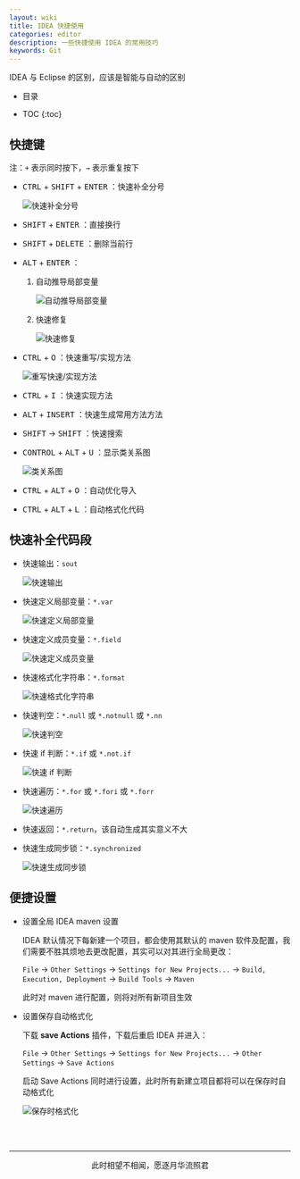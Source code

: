 ```yaml
---
layout: wiki
title: IDEA 快捷使用
categories: editor
description: 一些快捷使用 IDEA 的常用技巧
keywords: Git
---
```


IDEA 与 Eclipse 的区别，应该是智能与自动的区别

* 目录

* TOC
{:toc}

## 快捷键

注：`+` 表示同时按下，`→` 表示重复按下

* <kbd>CTRL</kbd> + <kbd>SHIFT</kbd> + <kbd>ENTER</kbd> ：快速补全分号

    ![快速补全分号](https://zoharyips.github.io/images/posts/auto-generate-semicolon.gif "快速补全分号")

* <kbd>SHIFT</kbd> + <kbd>ENTER</kbd> ：直接换行

* <kbd>SHIFT</kbd> + <kbd>DELETE</kbd> ：删除当前行

* <kbd>ALT</kbd> + <kbd>ENTER</kbd> ：

    1. 自动推导局部变量

        ![自动推导局部变量](https://zoharyips.github.io/images/posts/introduce-local-variable.gif "自动推导局部变量")

    2. 快速修复

        ![快速修复](https://zoharyips.github.io/images/posts/auto-error-correction.gif "快速修复")

* <kbd>CTRL</kbd> + <kbd>O</kbd> ：快速重写/实现方法

    ![重写快速/实现方法](https://zoharyips.github.io/images/posts/override-or-implement.gif "快速选择重写或实现方法")

* <kbd>CTRL</kbd> + <kbd>I</kbd> ：快速实现方法

* <kbd>ALT</kbd> + <kbd>INSERT</kbd> ：快速生成常用方法方法

* <kbd>SHIFT</kbd> → <kbd>SHIFT</kbd> ：快速搜索

* <kbd>CONTROL</kbd> + <kbd>ALT</kbd> + <kbd>U</kbd> ：显示类关系图

    ![类关系图](https://zoharyips.github.io/images/posts/class-relation.gif "类关系图")

* <kbd>CTRL</kbd> + <kbd>ALT</kbd> + <kbd>O</kbd> ：自动优化导入

* <kbd>CTRL</kbd> + <kbd>ALT</kbd> + <kbd>L</kbd> ：自动格式化代码

## 快速补全代码段

* 快速输出：`sout`

    ![快速输出](https://zoharyips.github.io/images/posts/sout.gif "快速输出")

* 快速定义局部变量：`*.var`

    ![快速定义局部变量](https://zoharyips.github.io/images/posts/var.gif "快速定义局部变量")

* 快速定义成员变量：`*.field`

    ![快速定义成员变量](https://zoharyips.github.io/images/posts/field.gif "快速定义成员变量")

* 快速格式化字符串：`*.format`

    ![快速格式化字符串](https://zoharyips.github.io/images/posts/format.gif "快速格式化字符串")

* 快速判空：`*.null` 或 `*.notnull` 或 `*.nn`

    ![快速判空](https://zoharyips.github.io/images/posts/null.gif "快速判空")

* 快速 if 判断：`*.if` 或 `*.not.if`

    ![快速 if 判断](https://zoharyips.github.io/images/posts/if.gif "快速 if 判断")

* 快速遍历：`*.for` 或 `*.fori` 或 `*.forr`

    ![快速遍历](https://zoharyips.github.io/images/posts/for.gif "快速遍历")

* 快速返回：`*.return`，该自动生成其实意义不大

* 快速生成同步锁：`*.synchronized`

    ![快速生成同步锁](https://zoharyips.github.io/images/posts/synchronized.gif "快速生成同步锁")

## 便捷设置

* 设置全局 IDEA maven 设置

    IDEA 默认情况下每新建一个项目，都会使用其默认的 maven 软件及配置，我们需要不胜其烦地去更改配置，其实可以对其进行全局更改：

    `File` → `Other Settings` → `Settings for New Projects...` → `Build, Execution, Deployment` → `Build Tools` → `Maven`

    此时对 maven 进行配置，则将对所有新项目生效

* 设置保存自动格式化

    下载 **save Actions** 插件，下载后重启 IDEA 并进入：

    `File` → `Other Settings` → `Settings for New Projects...` → `Other Settings` → `Save Actions`

    启动 Save Actions 同时进行设置，此时所有新建立项目都将可以在保存时自动格式化

    ![保存时格式化](https://zoharyips.github.io/images/posts/formating-with-save.gif "保存时格式化")


<br/><br/>
<hr/>
<p style="text-align:center">此时相望不相闻，愿逐月华流照君</p>